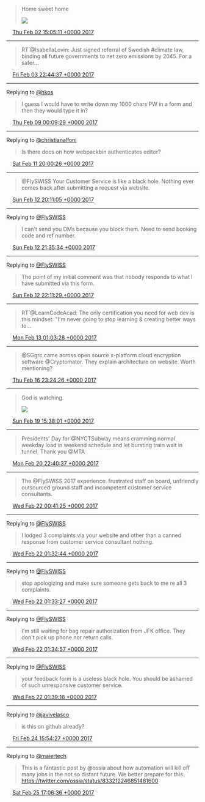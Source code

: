 > Home sweet home 
> 
> ![](media/827171011657342976-C3qzo2zXAAAmxrb.jpg)

<img src="media/tweet.ico" width="12" /> [Thu Feb 02 15:05:11 +0000 2017](https://twitter.com/maiertech/status/827171011657342976)

----

> RT @IsabellaLovin: Just signed referral of Swedish #climate law, binding all future governments to net zero emissions by 2045. For a safer…

<img src="media/tweet.ico" width="12" /> [Fri Feb 03 22:44:37 +0000 2017](https://twitter.com/maiertech/status/827649018549436417)

----

Replying to [@hkos](https://twitter.com/hkos/status/829376310069882880)

> I guess I would have to write down my 1000 chars PW in a form and then they would type it in?

<img src="media/tweet.ico" width="12" /> [Thu Feb 09 00:09:29 +0000 2017](https://twitter.com/maiertech/status/829482315663495171)

----

Replying to [@christianalfoni](https://twitter.com/@christianalfoni/status/830044052544430080)

> Is there docs on how webpackbin authenticates editor?

<img src="media/tweet.ico" width="12" /> [Sat Feb 11 20:00:26 +0000 2017](https://twitter.com/maiertech/status/830506804547317761)

----

> @FlySWISS Your Customer Service is like a black hole. Nothing ever comes back after submitting a request via website.

<img src="media/tweet.ico" width="12" /> [Sun Feb 12 20:11:05 +0000 2017](https://twitter.com/maiertech/status/830871870891229185)

----

Replying to [@FlySWISS](https://twitter.com/maiertech/status/830871870891229185)

> I can't send you DMs because you block them. Need to send booking code and ref number.

<img src="media/tweet.ico" width="12" /> [Sun Feb 12 21:35:34 +0000 2017](https://twitter.com/maiertech/status/830893131113586688)

----

Replying to [@FlySWISS](https://twitter.com/FlySWISS/status/830901790338064384)

> The point of my initial comment was that nobody responds to what I have submitted via this form.

<img src="media/tweet.ico" width="12" /> [Sun Feb 12 22:11:29 +0000 2017](https://twitter.com/maiertech/status/830902169478037506)

----

> RT @LearnCodeAcad: The only certification you need for web dev is this mindset: "I'm never going to stop learning &amp; creating better ways to…

<img src="media/tweet.ico" width="12" /> [Mon Feb 13 01:03:28 +0000 2017](https://twitter.com/maiertech/status/830945453193703424)

----

> @SGgrc came across open source x-platform cloud encryption software @Cryptomator. They explain architecture on website. Worth mentioning?

<img src="media/tweet.ico" width="12" /> [Thu Feb 16 23:24:26 +0000 2017](https://twitter.com/maiertech/status/832370079534821376)

----

> God is watching. 
> 
> ![](media/833339867090280448-C5CeLtBUcAE74hq.jpg)

<img src="media/tweet.ico" width="12" /> [Sun Feb 19 15:38:01 +0000 2017](https://twitter.com/maiertech/status/833339867090280448)

----

> Presidents' Day for @NYCTSubway means cramming normal weekday load in weekend schedule and let bursting train wait in tunnel. Thank you @MTA

<img src="media/tweet.ico" width="12" /> [Mon Feb 20 22:40:37 +0000 2017](https://twitter.com/maiertech/status/833808606818660352)

----

> The @FlySWISS 2017 experience: frustrated staff on board, unfriendly outsourced ground staff and incompetent customer service consultants.

<img src="media/tweet.ico" width="12" /> [Wed Feb 22 00:41:25 +0000 2017](https://twitter.com/maiertech/status/834201391174402048)

----

Replying to [@FlySWISS](https://twitter.com/FlySWISS/status/834208586238722048)

> I lodged 3 complaints via your website and other than a canned response from customer service consultant nothing.

<img src="media/tweet.ico" width="12" /> [Wed Feb 22 01:32:44 +0000 2017](https://twitter.com/maiertech/status/834214307101556736)

----

Replying to [@FlySWISS](https://twitter.com/FlySWISS/status/834208586238722048)

> stop apologizing and make sure someone gets back to me re all 3 complaints.

<img src="media/tweet.ico" width="12" /> [Wed Feb 22 01:33:27 +0000 2017](https://twitter.com/maiertech/status/834214487154622464)

----

Replying to [@FlySWISS](https://twitter.com/FlySWISS/status/834208586238722048)

> I'm still waiting for bag repair authorization from JFK office. They don't pick up phone nor return calls.

<img src="media/tweet.ico" width="12" /> [Wed Feb 22 01:34:57 +0000 2017](https://twitter.com/maiertech/status/834214864851726336)

----

Replying to [@FlySWISS](https://twitter.com/FlySWISS/status/834208586238722048)

> your feedback form is a useless black hole. You should be ashamed of such unresponsive customer service.

<img src="media/tweet.ico" width="12" /> [Wed Feb 22 01:39:16 +0000 2017](https://twitter.com/maiertech/status/834215953177145352)

----

Replying to [@javivelasco](https://twitter.com/javivelasco/status/835149712265138176)

> is this on github already?

<img src="media/tweet.ico" width="12" /> [Fri Feb 24 15:54:27 +0000 2017](https://twitter.com/maiertech/status/835155942857658368)

----

Replying to [@maiertech](https://twitter.com/ossia/status/833212246851481600)

> This is a fantastic post by @ossia about how automation will kill off many jobs in the not so distant future. We better prepare for this. https://twitter.com/ossia/status/833212246851481600

<img src="media/tweet.ico" width="12" /> [Sat Feb 25 17:06:36 +0000 2017](https://twitter.com/maiertech/status/835536486552436740)